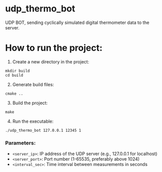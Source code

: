 # udp_thermo_bot

UDP BOT, sending cyclically simulated digital thermometer data to the server.

# How to run the project:

1. Create a new directory in the project:
```
mkdir build
cd build
```
2. Generate build files:
```
cmake ..
```
3. Build the project:
```
make
```
4. Run the executable:
```
./udp_thermo_bot 127.0.0.1 12345 1
```
### Parameters:
- `<server_ip>`: IP address of the UDP server (e.g., 127.0.0.1 for localhost)
- `<server_port>`: Port number (1-65535, preferably above 1024)
- `<interval_sec>`: Time interval between measurements in seconds

